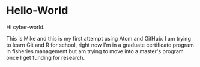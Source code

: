 # Hello-World

Hi cyber-world.

This is Mike and this is my first attempt using Atom and GitHub. I am trying to learn Git and R for school, right now I'm in a graduate certificate program in fisheries management but am trying to move into a master's program once I get funding for research.
